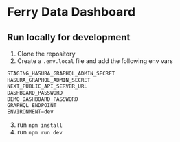 # Ferry Data Dashboard

## Run locally for development

1. Clone the repository
2. Create a `.env.local` file and add the following env vars
```python
STAGING_HASURA_GRAPHQL_ADMIN_SECRET
HASURA_GRAPHQL_ADMIN_SECRET
NEXT_PUBLIC_API_SERVER_URL
DASHBOARD_PASSWORD
DEMO_DASHBOARD_PASSWORD
GRAPHQL_ENDPOINT
ENVIRONMENT=dev
```
3. run `npm install`
4. run `npm run dev`